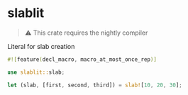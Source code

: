 # slablit

> ⚠️ This crate requires the nightly compiler

Literal for slab creation

```rust
#![feature(decl_macro, macro_at_most_once_rep)]

use slablit::slab;

let (slab, [first, second, third]) = slab![10, 20, 30];
```
